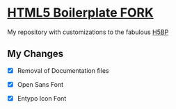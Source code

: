 # [HTML5 Boilerplate FORK](http://html5boilerplate.com)

My repository with customizations to the fabulous [H5BP](www.html5boilerplate.com)

My Changes
-----------

- [x] Removal of Documentation files
- [x] Open Sans Font
- [x] Entypo Icon Font

